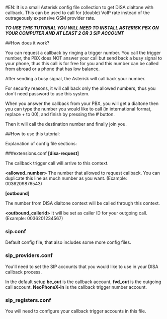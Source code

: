 #EN:
It is a small Asterisk config file collection to get DISA dialtone with callback.
This can be used to call for (double) VoIP rate instead of the outrageously expensive GSM provider rate.

**_TO USE THIS TUTORIAL YOU WILL NEED TO INSTALL ASTERISK PBX ON YOUR COMPUTER AND AT LEAST 2 OR 3 SIP ACCOUNT_**

##How does it work?

You can request a callback by ringing a trigger number.
You call the trigger number, the PBX does NOT answer your call but send back a busy signal to your phone, thus this call is for free for you and this number can be called from abroad or a phone that has low balance.

After sending a busy signal, the Asterisk will call back your number.

For security reasons, it will call back only the allowed numbers, thus you don't need password to use this system.

When you answer the callback from your PBX, you will get a dialtone then you can type the number you would like to call (in international format, replace + to 00), and finish by pressing the **#** button.

Then it will call the destination number and finally join you.

##How to use this tutorial:

Explanation of config file sections:

###extensions.conf
**[disa-request]**

The callback trigger call will arrive to this context.

**&lt;allowed_number&gt;** The number that allowed to request callback. You can duplicate this line as much number as you want. (Example: 0036209876543)

**[outbound]**

The number from DISA dialtone context will be called through this context.

**&lt;outbound_callerid&gt;** It will be set as caller ID for your outgoing call. (Example: 0036201234567)

### sip.conf

Default config file, that also includes some more config files.

### sip_providers.conf

You'll need to set the SIP accounts that you would like to use in your DISA callback process.

In the default setup **bc_out** is the callback account, **fvd_out** is the outgoing call account.
**NeoPhoneX-in** is the callback trigger number account.

### sip_registers.conf
You will need to configure your callback trigger accounts in this file.
